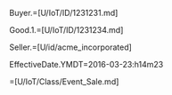 Buyer.=[U/IoT/ID/1231231.md]

Good.1.=[U/IoT/ID/1231234.md]

Seller.=[U/id/acme_incorporated]

EffectiveDate.YMDT=2016-03-23:h14m23

=[U/IoT/Class/Event_Sale.md]